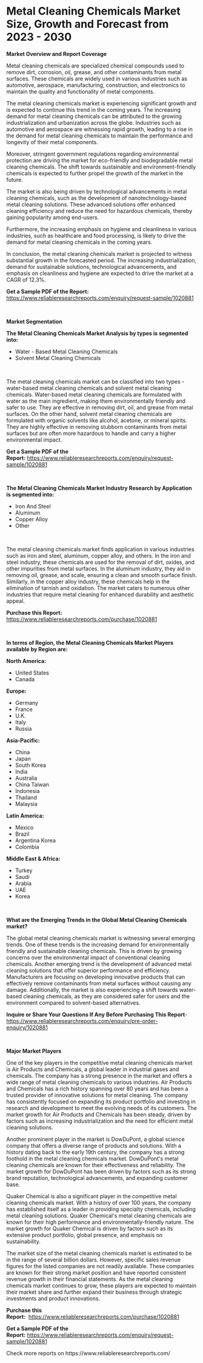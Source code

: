 <p><h1>Metal Cleaning Chemicals Market Size, Growth and Forecast from 2023 - 2030</h1></p><p><strong>Market Overview and Report Coverage</strong></p>
<p><p>Metal cleaning chemicals are specialized chemical compounds used to remove dirt, corrosion, oil, grease, and other contaminants from metal surfaces. These chemicals are widely used in various industries such as automotive, aerospace, manufacturing, construction, and electronics to maintain the quality and functionality of metal components.</p><p>The metal cleaning chemicals market is experiencing significant growth and is expected to continue this trend in the coming years. The increasing demand for metal cleaning chemicals can be attributed to the growing industrialization and urbanization across the globe. Industries such as automotive and aerospace are witnessing rapid growth, leading to a rise in the demand for metal cleaning chemicals to maintain the performance and longevity of their metal components.</p><p>Moreover, stringent government regulations regarding environmental protection are driving the market for eco-friendly and biodegradable metal cleaning chemicals. The shift towards sustainable and environment-friendly chemicals is expected to further propel the growth of the market in the future.</p><p>The market is also being driven by technological advancements in metal cleaning chemicals, such as the development of nanotechnology-based metal cleaning solutions. These advanced solutions offer enhanced cleaning efficiency and reduce the need for hazardous chemicals, thereby gaining popularity among end-users.</p><p>Furthermore, the increasing emphasis on hygiene and cleanliness in various industries, such as healthcare and food processing, is likely to drive the demand for metal cleaning chemicals in the coming years.</p><p>In conclusion, the metal cleaning chemicals market is projected to witness substantial growth in the forecasted period. The increasing industrialization, demand for sustainable solutions, technological advancements, and emphasis on cleanliness and hygiene are expected to drive the market at a CAGR of 12.3%.</p></p>
<p><strong>Get a Sample PDF of the Report:</strong> <a href="https://www.reliableresearchreports.com/enquiry/request-sample/1020881">https://www.reliableresearchreports.com/enquiry/request-sample/1020881</a></p>
<p>&nbsp;</p>
<p><strong>Market Segmentation</strong></p>
<p><strong>The Metal Cleaning Chemicals Market Analysis by types is segmented into:</strong></p>
<p><ul><li>Water - Based Metal Cleaning Chemicals</li><li>Solvent Metal Cleaning Chemicals</li></ul></p>
<p>&nbsp;</p>
<p><p>The metal cleaning chemicals market can be classified into two types - water-based metal cleaning chemicals and solvent metal cleaning chemicals. Water-based metal cleaning chemicals are formulated with water as the main ingredient, making them environmentally friendly and safer to use. They are effective in removing dirt, oil, and grease from metal surfaces. On the other hand, solvent metal cleaning chemicals are formulated with organic solvents like alcohol, acetone, or mineral spirits. They are highly effective in removing stubborn contaminants from metal surfaces but are often more hazardous to handle and carry a higher environmental impact.</p></p>
<p><strong>Get a Sample PDF of the Report:</strong>&nbsp;<a href="https://www.reliableresearchreports.com/enquiry/request-sample/1020881">https://www.reliableresearchreports.com/enquiry/request-sample/1020881</a></p>
<p>&nbsp;</p>
<p><strong>The Metal Cleaning Chemicals Market Industry Research by Application is segmented into:</strong></p>
<p><ul><li>Iron And Steel</li><li>Aluminum</li><li>Copper Alloy</li><li>Other</li></ul></p>
<p>&nbsp;</p>
<p><p>The metal cleaning chemicals market finds application in various industries such as iron and steel, aluminum, copper alloy, and others. In the iron and steel industry, these chemicals are used for the removal of dirt, oxides, and other impurities from metal surfaces. In the aluminum industry, they aid in removing oil, grease, and scale, ensuring a clean and smooth surface finish. Similarly, in the copper alloy industry, these chemicals help in the elimination of tarnish and oxidation. The market caters to numerous other industries that require metal cleaning for enhanced durability and aesthetic appeal.</p></p>
<p><strong>Purchase this Report:</strong>&nbsp; <a href="https://www.reliableresearchreports.com/purchase/1020881">https://www.reliableresearchreports.com/purchase/1020881</a></p>
<p>&nbsp;</p>
<p><strong>In terms of Region, the Metal Cleaning Chemicals Market Players available by Region are:</strong></p>
<p>
    <p> <strong> North America: </strong>
        <ul>
            <li>United States</li>
            <li>Canada</li>
        </ul>
        </p> 
    <p> <strong> Europe: </strong>
        <ul>
            <li>Germany</li>
            <li>France</li>
            <li>U.K.</li>
            <li>Italy</li>
            <li>Russia</li>
        </ul>
        </p> 
    <p> <strong> Asia-Pacific: </strong>
        <ul>
            <li>China</li>
            <li>Japan</li>
            <li>South Korea</li>
            <li>India</li>
            <li>Australia</li>
            <li>China Taiwan</li>
            <li>Indonesia</li>
            <li>Thailand</li>
            <li>Malaysia</li>
        </ul>
        </p> 
    <p> <strong> Latin America: </strong>
        <ul>
            <li>Mexico</li>
            <li>Brazil</li>
            <li>Argentina Korea</li>
            <li>Colombia</li>
        </ul>
        </p> 
    <p> <strong> Middle East & Africa: </strong>
        <ul>
            <li>Turkey</li>
            <li>Saudi</li>
            <li>Arabia</li>
            <li>UAE</li>
            <li>Korea</li>
        </ul>
    </p>
    </p>
<p>&nbsp;</p>
<p><strong>What are the Emerging Trends in the Global Metal Cleaning Chemicals market?</strong></p>
<p><p>The global metal cleaning chemicals market is witnessing several emerging trends. One of these trends is the increasing demand for environmentally friendly and sustainable cleaning chemicals. This is driven by growing concerns over the environmental impact of conventional cleaning chemicals. Another emerging trend is the development of advanced metal cleaning solutions that offer superior performance and efficiency. Manufacturers are focusing on developing innovative products that can effectively remove contaminants from metal surfaces without causing any damage. Additionally, the market is also experiencing a shift towards water-based cleaning chemicals, as they are considered safer for users and the environment compared to solvent-based alternatives.</p></p>
<p><strong>Inquire or Share Your Questions If Any Before Purchasing This Report</strong>- <a href="https://www.reliableresearchreports.com/enquiry/pre-order-enquiry/1020881">https://www.reliableresearchreports.com/enquiry/pre-order-enquiry/1020881</a></p>
<p>&nbsp;</p>
<p><strong>Major Market Players</strong></p>
<p><p>One of the key players in the competitive metal cleaning chemicals market is Air Products and Chemicals, a global leader in industrial gases and chemicals. The company has a strong presence in the market and offers a wide range of metal cleaning chemicals to various industries. Air Products and Chemicals has a rich history spanning over 80 years and has been a trusted provider of innovative solutions for metal cleaning. The company has consistently focused on expanding its product portfolio and investing in research and development to meet the evolving needs of its customers. The market growth for Air Products and Chemicals has been steady, driven by factors such as increasing industrialization and the need for efficient metal cleaning solutions. </p><p>Another prominent player in the market is DowDuPont, a global science company that offers a diverse range of products and solutions. With a history dating back to the early 19th century, the company has a strong foothold in the metal cleaning chemicals market. DowDuPont's metal cleaning chemicals are known for their effectiveness and reliability. The market growth for DowDuPont has been driven by factors such as its strong brand reputation, technological advancements, and expanding customer base.</p><p>Quaker Chemical is also a significant player in the competitive metal cleaning chemicals market. With a history of over 100 years, the company has established itself as a leader in providing specialty chemicals, including metal cleaning solutions. Quaker Chemical's metal cleaning chemicals are known for their high performance and environmentally-friendly nature. The market growth for Quaker Chemical is driven by factors such as its extensive product portfolio, global presence, and emphasis on sustainability.</p><p>The market size of the metal cleaning chemicals market is estimated to be in the range of several billion dollars. However, specific sales revenue figures for the listed companies are not readily available. These companies are known for their strong market position and have reported consistent revenue growth in their financial statements. As the metal cleaning chemicals market continues to grow, these players are expected to maintain their market share and further expand their business through strategic investments and product innovations.</p></p>
<p><strong>Purchase this Report:</strong>&nbsp;&nbsp;<a href="https://www.reliableresearchreports.com/purchase/1020881">https://www.reliableresearchreports.com/purchase/1020881</a></p>
<p></p>
<p><strong>Get a Sample PDF of the Report:</strong>&nbsp;<a href="https://www.reliableresearchreports.com/enquiry/request-sample/1020881">https://www.reliableresearchreports.com/enquiry/request-sample/1020881</a></p>
<p>Check more reports on https://www.reliableresearchreports.com/</p>